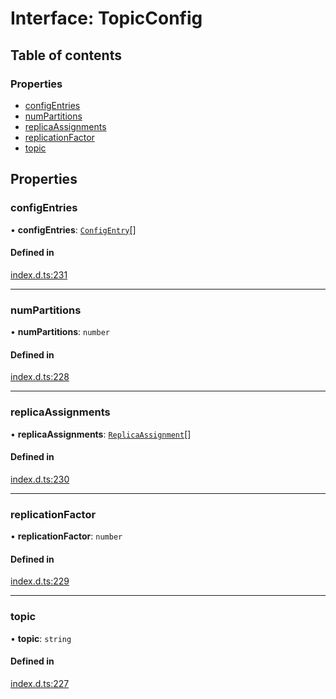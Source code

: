 # Interface: TopicConfig

## Table of contents

### Properties

- [configEntries](TopicConfig.md#configentries)
- [numPartitions](TopicConfig.md#numpartitions)
- [replicaAssignments](TopicConfig.md#replicaassignments)
- [replicationFactor](TopicConfig.md#replicationfactor)
- [topic](TopicConfig.md#topic)

## Properties

### configEntries

• **configEntries**: [`ConfigEntry`](ConfigEntry.md)[]

#### Defined in

[index.d.ts:231](https://github.com/mostafa/xk6-kafka/blob/main/api-docs/index.d.ts#L231)

---

### numPartitions

• **numPartitions**: `number`

#### Defined in

[index.d.ts:228](https://github.com/mostafa/xk6-kafka/blob/main/api-docs/index.d.ts#L228)

---

### replicaAssignments

• **replicaAssignments**: [`ReplicaAssignment`](ReplicaAssignment.md)[]

#### Defined in

[index.d.ts:230](https://github.com/mostafa/xk6-kafka/blob/main/api-docs/index.d.ts#L230)

---

### replicationFactor

• **replicationFactor**: `number`

#### Defined in

[index.d.ts:229](https://github.com/mostafa/xk6-kafka/blob/main/api-docs/index.d.ts#L229)

---

### topic

• **topic**: `string`

#### Defined in

[index.d.ts:227](https://github.com/mostafa/xk6-kafka/blob/main/api-docs/index.d.ts#L227)
